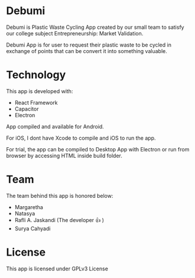 # Debumi

Debumi is Plastic Waste Cycling App created by our small team to satisfy our college subject Entrepreneurship: Market Validation.

Debumi App is for user to request their plastic waste to be cycled in exchange of points that can be convert it into something valuable.

# Technology

This app is developed with:

* React Framework
* Capacitor
* Electron

App compiled and available for Android.

For iOS, I dont have Xcode to compile and iOS to run the app.

For trial, the app can be compiled to Desktop App with Electron or run from browser by accessing HTML inside build folder.

# Team

The team behind this app is honored below:

* Margaretha
* Natasya
* Rafli A. Jaskandi (The developer 👍 )
* Surya Cahyadi

# License

This app is licensed under GPLv3 License
